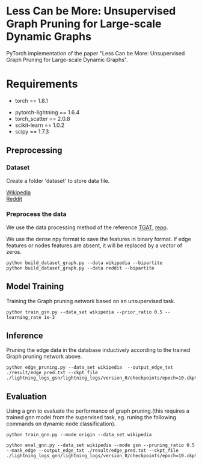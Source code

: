 # Less Can be More: Unsupervised Graph Pruning for Large-scale Dynamic Graphs

PyTorch implementation of the paper "Less Can be More: Unsupervised Graph Pruning for Large-scale Dynamic Graphs".

# Requirements
+ torch == 1.8.1
- pytorch-lightning == 1.6.4
- torch_scatter == 2.0.8
- scikit-learn == 1.0.2
- scipy == 1.7.3


## Preprocessing

### Dataset
Create a folder 'dataset' to store data file.

[Wikipedia](http://snap.stanford.edu/jodie/wikipedia.csv)  
[Reddit](http://snap.stanford.edu/jodie/reddit.csv)  

### Preprocess the data
We use the data processing method of the reference [TGAT](https://openreview.net/pdf?id=rJeW1yHYwH), [repo](https://github.com/StatsDLMathsRecomSys/Inductive-representation-learning-on-temporal-graphs#inductive-representation-learning-on-temporal-graphs-iclr-2020).

We use the dense npy format to save the features in binary format. If edge features or nodes features are absent, it will be replaced by a vector of zeros.   
  
    python build_dataset_graph.py --data wikipedia --bipartite
    python build_dataset_graph.py --data reddit --bipartite

## Model Training
Training the Graph pruning network based on an unsupervised task.

    python train_gsn.py --data_set wikipedia --prior_ratio 0.5 --learning_rate 1e-3 

   

## Inference
Pruning the edge data in the database inductively according to the trained Graph pruning network above.    

    python edge_pruning.py --data_set wikipedia  --output_edge_txt ./result/edge_pred.txt --ckpt_file  ./lightning_logs_gsn/lightning_logs/version_0/checkpoints/epoch=10.ckpt

## Evaluation
Using a gnn to evaluate the performance of graph pruning.(this requires a trained gnn model from the supervised task, eg. runing the following commands on dynamic node classification).
    
    python train_gnn.py --mode origin --data_set wikipedia

    python eval_gnn.py --data_set wikipedia --mode gsn --pruning_ratio 0.5 --mask_edge --output_edge_txt ./result/edge_pred.txt --ckpt_file ./lightning_logs_gnn/lightning_logs/version_0/checkpoints/epoch=10.ckpt
